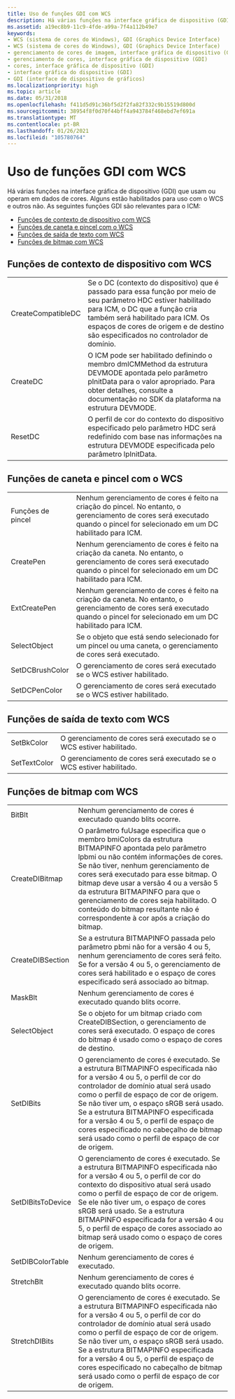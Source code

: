 ```yaml
---
title: Uso de funções GDI com WCS
description: Há várias funções na interface gráfica de dispositivo (GDI) que usam ou operam em dados de cores.
ms.assetid: a19ec8b9-11c9-4fde-a99a-7f4a112b49e7
keywords:
- WCS (sistema de cores do Windows), GDI (Graphics Device Interface)
- WCS (sistema de cores do Windows), GDI (Graphics Device Interface)
- gerenciamento de cores de imagem, interface gráfica de dispositivo (GDI)
- gerenciamento de cores, interface gráfica de dispositivo (GDI)
- cores, interface gráfica de dispositivo (GDI)
- interface gráfica do dispositivo (GDI)
- GDI (interface de dispositivo de gráficos)
ms.localizationpriority: high
ms.topic: article
ms.date: 05/31/2018
ms.openlocfilehash: f411d5d91c36bf5d2f2fa82f332c9b15519d800d
ms.sourcegitcommit: 38954f8f0d70f44bff4a943784f468ebd7ef691a
ms.translationtype: MT
ms.contentlocale: pt-BR
ms.lasthandoff: 01/26/2021
ms.locfileid: "105780764"
---
```

# <a name="using-gdi-functions-with-wcs"></a>Uso de funções GDI com WCS

Há várias funções na interface gráfica de dispositivo (GDI) que usam ou operam em dados de cores. Alguns estão habilitados para uso com o WCS e outros não. As seguintes funções GDI são relevantes para o ICM:

-   [Funções de contexto de dispositivo com WCS](#device-context-functions-with-wcs)
-   [Funções de caneta e pincel com o WCS](#pen-and-brush-functions-with-wcs)
-   [Funções de saída de texto com WCS](#text-output-functions-with-wcs)
-   [Funções de bitmap com WCS](#bitmap-functions-with-wcs)

## <a name="device-context-functions-with-wcs"></a>Funções de contexto de dispositivo com WCS



|                    |                                                                                                                                                                                                                                 |
|--------------------|---------------------------------------------------------------------------------------------------------------------------------------------------------------------------------------------------------------------------------|
| CreateCompatibleDC | Se o DC (contexto do dispositivo) que é passado para essa função por meio de seu parâmetro HDC estiver habilitado para ICM, o DC que a função cria também será habilitado para ICM. Os espaços de cores de origem e de destino são especificados no controlador de domínio. |
| CreateDC           | O ICM pode ser habilitado definindo o membro dmICMMethod da estrutura DEVMODE apontada pelo parâmetro pInitData para o valor apropriado. Para obter detalhes, consulte a documentação no SDK da plataforma na estrutura DEVMODE.  |
| ResetDC            | O perfil de cor do contexto do dispositivo especificado pelo parâmetro HDC será redefinido com base nas informações na estrutura DEVMODE especificada pelo parâmetro lpInitData.                                                   |



 

## <a name="pen-and-brush-functions-with-wcs"></a>Funções de caneta e pincel com o WCS



|                 |                                                                                                                                               |
|-----------------|-----------------------------------------------------------------------------------------------------------------------------------------------|
| Funções de pincel | Nenhum gerenciamento de cores é feito na criação do pincel. No entanto, o gerenciamento de cores será executado quando o pincel for selecionado em um DC habilitado para ICM. |
| CreatePen       | Nenhum gerenciamento de cores é feito na criação da caneta. No entanto, o gerenciamento de cores será executado quando o pincel for selecionado em um DC habilitado para ICM.   |
| ExtCreatePen    | Nenhum gerenciamento de cores é feito na criação da caneta. No entanto, o gerenciamento de cores será executado quando o pincel for selecionado em um DC habilitado para ICM.   |
| SelectObject    | Se o objeto que está sendo selecionado for um pincel ou uma caneta, o gerenciamento de cores será executado.                                                              |
| SetDCBrushColor | O gerenciamento de cores será executado se o WCS estiver habilitado.                                                                                              |
| SetDCPenColor   | O gerenciamento de cores será executado se o WCS estiver habilitado.                                                                                              |



 

## <a name="text-output-functions-with-wcs"></a>Funções de saída de texto com WCS



|              |                                                  |
|--------------|--------------------------------------------------|
| SetBkColor   | O gerenciamento de cores será executado se o WCS estiver habilitado. |
| SetTextColor | O gerenciamento de cores será executado se o WCS estiver habilitado. |



 

## <a name="bitmap-functions-with-wcs"></a>Funções de bitmap com WCS



|                   |                                                                                                                                                                                                                                                                                                                                                                                                                                                |
|-------------------|------------------------------------------------------------------------------------------------------------------------------------------------------------------------------------------------------------------------------------------------------------------------------------------------------------------------------------------------------------------------------------------------------------------------------------------------|
| BitBlt            | Nenhum gerenciamento de cores é executado quando blits ocorre.                                                                                                                                                                                                                                                                                                                                                                                             |
| CreateDIBitmap    | O parâmetro fuUsage especifica que o membro bmiColors da estrutura BITMAPINFO apontada pelo parâmetro lpbmi ou não contém informações de cores. Se não tiver, nenhum gerenciamento de cores será executado para esse bitmap. O bitmap deve usar a versão 4 ou a versão 5 da estrutura BITMAPINFO para que o gerenciamento de cores seja habilitado. O conteúdo do bitmap resultante não é correspondente à cor após a criação do bitmap. |
| CreateDIBSection  | Se a estrutura BITMAPINFO passada pelo parâmetro pbmi não for a versão 4 ou 5, nenhum gerenciamento de cores será feito. Se for a versão 4 ou 5, o gerenciamento de cores será habilitado e o espaço de cores especificado será associado ao bitmap.                                                                                                                                                                                                   |
| MaskBlt           | Nenhum gerenciamento de cores é executado quando blits ocorre.                                                                                                                                                                                                                                                                                                                                                                                             |
| SelectObject      | Se o objeto for um bitmap criado com CreateDIBSection, o gerenciamento de cores será executado. O espaço de cores do bitmap é usado como o espaço de cores de destino.                                                                                                                                                                                                                                                                                       |
| SetDIBits         | O gerenciamento de cores é executado. Se a estrutura BITMAPINFO especificada não for a versão 4 ou 5, o perfil de cor do controlador de domínio atual será usado como o perfil de espaço de cor de origem. Se não tiver um, o espaço sRGB será usado. Se a estrutura BITMAPINFO especificada for a versão 4 ou 5, o perfil de espaço de cores especificado no cabeçalho de bitmap será usado como o perfil de espaço de cor de origem.                                         |
| SetDIBitsToDevice | O gerenciamento de cores é executado. Se a estrutura BITMAPINFO especificada não for a versão 4 ou 5, o perfil de cor do contexto do dispositivo atual será usado como o perfil de espaço de cor de origem. Se ele não tiver um, o espaço de cores sRGB será usado. Se a estrutura BITMAPINFO especificada for a versão 4 ou 5, o perfil de espaço de cores associado ao bitmap será usado como o espaço de cores de origem.                                    |
| SetDIBColorTable  | Nenhum gerenciamento de cores é executado.                                                                                                                                                                                                                                                                                                                                                                                                              |
| StretchBlt        | Nenhum gerenciamento de cores é executado quando blits ocorre.                                                                                                                                                                                                                                                                                                                                                                                             |
| StretchDIBits     | O gerenciamento de cores é executado. Se a estrutura BITMAPINFO especificada não for a versão 4 ou 5, o perfil de cor do controlador de domínio atual será usado como o perfil de espaço de cor de origem. Se não tiver um, o espaço sRGB será usado. Se a estrutura BITMAPINFO especificada for a versão 4 ou 5, o perfil de espaço de cores especificado no cabeçalho de bitmap será usado como o perfil de espaço de cor de origem.                                         |



 

 

 





